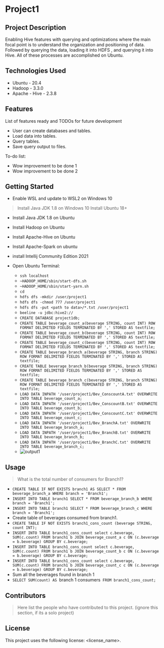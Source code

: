 # Project1

## Project Description
Enabling Hive features with querying and optimizations where the main focal point is to understand the organization and positioning of data. Followed by querying the data, loading it into HDFS , and querying it into Hive. All of these processes are accomplished on Ubuntu.

## Technologies Used
* Ubuntu - 20.4
* Hadoop - 3.3.0
* Apache - Hive - 2.3.8

## Features
List of features ready and TODOs for future development

  * User can create databases and tables.
  * Load data into tables.
  * Query tables.
  * Save query output to files.
  
  To-do list:

  * Wow improvement to be done 1
  * Wow improvement to be done 2

## Getting Started
- Enable WSL and update to WSL2 on Windows 10
> Install Java JDK 1.8 on Windows 10
> Install Ubuntu 18+
- Install Java JDK 1.8 on Ubuntu
- Install Hadoop on Ubuntu
- Install Apache-Hive on Ubuntu
- Install Apache-Spark on ubuntu
- install Intellij Community Edition 2021
- Open Ubuntu Terminal:

  - `ssh localhost`
  - `~HADOOP_HOME/sbin/start-dfs.sh`
  - `~HADOOP_HOME/sbin/start-yarn.sh`
  - `cd`
  - `hdfs dfs -mkdir /user/project1`
  - `hdfs dfs -chmod 777 /user/project1`
  - `hdfs dfs -put <path to data>/*.txt /user/project1`
  - `beeline -u jdbc:hive2://`
  - `CREATE DATABASE project1db;`
  - `CREATE TABLE beverage_count_a(beverage STRING, count INT) ROW FORMAT DELIMITED FIELDS TERMINATED BY ',' STORED AS textfile;`
  - `CREATE TABLE beverage_count_b(beverage STRING, count INT) ROW FORMAT DELIMITED FIELDS TERMINATED BY ',' STORED AS textfile;`
  - `CREATE TABLE beverage_count_c(beverage STRING, count INT) ROW FORMAT DELIMITED FIELDS TERMINATED BY ',' STORED AS textfile;`
  - `CREATE TABLE beverage_branch_a(beverage STRING, branch STRING) ROW FORMAT DELIMITED FIELDS TERMINATED BY ',' STORED AS textfile;`
  - `CREATE TABLE beverage_branch_b(beverage STRING, branch STRING) ROW FORMAT DELIMITED FIELDS TERMINATED BY ',' STORED AS textfile;`
  - `CREATE TABLE beverage_branch_c(beverage STRING, branch STRING) ROW FORMAT DELIMITED FIELDS TERMINATED BY ',' STORED AS textfile;`
  - `LOAD DATA INPATH '/user/project1/Bev_ConscountA.txt' OVERWRITE INTO TABLE beverage_count_a;`
  - `LOAD DATA INPATH '/user/project1/Bev_ConscountB.txt' OVERWRITE INTO TABLE beverage_count_b;`
  - `LOAD DATA INPATH '/user/project1/Bev_ConscountC.txt' OVERWRITE INTO TABLE beverage_count_c;`
  - `LOAD DATA INPATH '/user/project1/Bev_BranchA.txt' OVERWRITE INTO TABLE beverage_branch_a;`
  - `LOAD DATA INPATH '/user/project1/Bev_BranchB.txt' OVERWRITE INTO TABLE beverage_branch_b;`
  - `LOAD DATA INPATH '/user/project1/Bev_BranchC.txt' OVERWRITE INTO TABLE beverage_branch_c;`
  - ![output1](![image](https://user-images.githubusercontent.com/57727200/120476009-b4616500-c36f-11eb-895b-210286b8cf5c.png))

## Usage
> What is the total number of consumers for Branch1?

- `CREATE TABLE IF NOT EXISTS branch1 AS SELECT * FROM beverage_branch_a WHERE branch = 'Branch1';`
- `INSERT INTO TABLE branch1 SELECT * FROM beverage_branch_b WHERE branch = 'Branch1';`
- `INSERT INTO TABLE branch1 SELECT * FROM beverage_branch_c WHERE branch = 'Branch1';`
- Create table of beverages consumed from branch1.
- `CREATE TABLE IF NOT EXISTS branch1_cons_count (beverage STRING, count INT);`
- `INSERT INTO TABLE branch1_cons_count select c.beverage, SUM(c.count) FROM branch1 b JOIN beverage_count_a c ON (c.beverage = b.beverage) GROUP BY c.beverage;`
- `INSERT INTO TABLE branch1_cons_count select c.beverage, SUM(c.count) FROM branch1 b JOIN beverage_count_b c ON (c.beverage = b.beverage) GROUP BY c.beverage;`
- `INSERT INTO TABLE branch1_cons_count select c.beverage, SUM(c.count) FROM branch1 b JOIN beverage_count_c c ON (c.beverage = b.beverage) GROUP BY c.beverage;`
- Sum all the beverages found in branch 1
- `SELECT SUM(count) AS `branch 1 consumers` FROM branch1_cons_count;`

## Contributors
> Here list the people who have contributed to this project. (ignore this section, if its a solo project)
## License
This project uses the following license: <license_name>.
